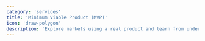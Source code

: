 ```yaml
---
category: 'services'
title: 'Minimum Viable Product (MVP)'
icon: 'draw-polygon'
description: 'Explore markets using a real product and learn from understanding customers gaining the ability to measure business driven strategies.'
---
```

